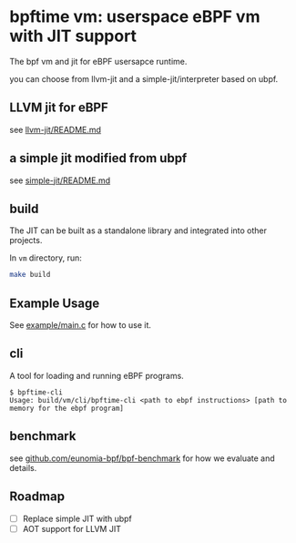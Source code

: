 # bpftime vm: userspace eBPF vm with JIT support

The bpf vm and jit for eBPF usersapce runtime.

you can choose from llvm-jit and a simple-jit/interpreter based on ubpf.

## LLVM jit for eBPF

see [llvm-jit/README.md](llvm-jit/README.md)

## a simple jit modified from ubpf

see [simple-jit/README.md](simple-jit/README.md)

## build

The JIT can be built as a standalone library and integrated into other projects.

In `vm` directory, run:

```sh
make build
```

## Example Usage

See [example/main.c](example/main.c) for how to use it.

## cli

A tool for loading and running eBPF programs.

```console
$ bpftime-cli
Usage: build/vm/cli/bpftime-cli <path to ebpf instructions> [path to memory for the ebpf program]
```

## benchmark

see [github.com/eunomia-bpf/bpf-benchmark](https://github.com/eunomia-bpf/bpf-benchmark) for how we evaluate and details.

## Roadmap

- [ ] Replace simple JIT with ubpf
- [ ] AOT support for LLVM JIT
